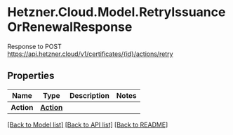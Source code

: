 # Hetzner.Cloud.Model.RetryIssuanceOrRenewalResponse
Response to POST https://api.hetzner.cloud/v1/certificates/{id}/actions/retry

## Properties

Name | Type | Description | Notes
------------ | ------------- | ------------- | -------------
**Action** | [**Action**](Action.md) |  | 

[[Back to Model list]](../../README.md#documentation-for-models) [[Back to API list]](../../README.md#documentation-for-api-endpoints) [[Back to README]](../../README.md)

